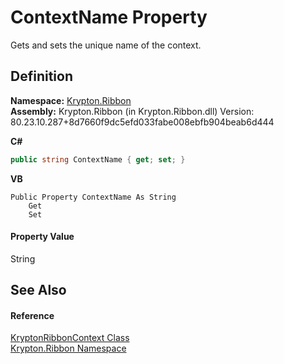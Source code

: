 # ContextName Property


Gets and sets the unique name of the context.



## Definition
**Namespace:** <a href="1e9bc734-cff9-e9b8-f013-94cdac669794.md">Krypton.Ribbon</a>  
**Assembly:** Krypton.Ribbon (in Krypton.Ribbon.dll) Version: 80.23.10.287+8d7660f9dc5efd033fabe008ebfb904beab6d444

**C#**
``` C#
public string ContextName { get; set; }
```
**VB**
``` VB
Public Property ContextName As String
	Get
	Set
```



#### Property Value
String

## See Also


#### Reference
<a href="0a9f16a9-8598-1b01-87c5-19836a5a160d.md">KryptonRibbonContext Class</a>  
<a href="1e9bc734-cff9-e9b8-f013-94cdac669794.md">Krypton.Ribbon Namespace</a>  
